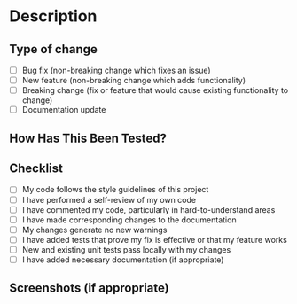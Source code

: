 # Description

<!-- Please include a summary of the changes and the related issue. Please also include the motivation and context. -->

<!-- Include a `Fixes # (issue)` block if you are fixing an existing issue. -->

## Type of change

<!-- Please delete options that are not relevant. -->

- [ ] Bug fix (non-breaking change which fixes an issue)
- [ ] New feature (non-breaking change which adds functionality)
- [ ] Breaking change (fix or feature that would cause existing functionality to change)
- [ ] Documentation update

## How Has This Been Tested?

<!-- Please describe the tests that you ran to verify your changes. Provide instructions so we can reproduce. -->

## Checklist

<!-- Please delete options that are not relevant. -->

- [ ] My code follows the style guidelines of this project
- [ ] I have performed a self-review of my own code
- [ ] I have commented my code, particularly in hard-to-understand areas
- [ ] I have made corresponding changes to the documentation
- [ ] My changes generate no new warnings
- [ ] I have added tests that prove my fix is effective or that my feature works
- [ ] New and existing unit tests pass locally with my changes
- [ ] I have added necessary documentation (if appropriate)

## Screenshots (if appropriate)

<!-- Please delete options that are not relevant. -->
